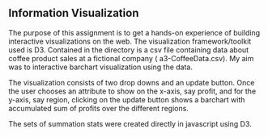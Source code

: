 Information Visualization
---------------------------------------------------------------------
The purpose of this assignment is to get a hands-on experience of building interactive visualizations on the web. The visualization framework/toolkit used is D3. Contained in the directory is a csv file containing data about coffee product sales at a fictional company ( a3-CoffeeData.csv). My aim was to interactive barchart visualization using the data.


The visualization consists of two drop downs and an update button. Once the user chooses an attribute to show on the x-axis, say profit, and for the y-axis, say region, clicking on the update button shows a barchart with accumulated sum of profits over the different regions.


The sets of summation stats were created directly in javascript using D3. 

